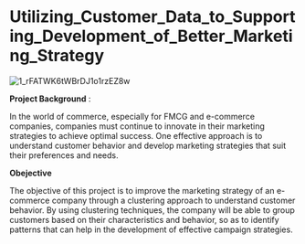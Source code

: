 # Utilizing_Customer_Data_to_Supporting_Development_of_Better_Marketing_Strategy
![1_rFATWK6tWBrDJ1o1rzEZ8w](https://github.com/Makrufkasr/Utilizing_Customer_Data_to_Supporting_Development_of_Better_Marketing_Strategy/assets/109516688/ba23f685-4518-448a-b74c-fc6015e75483)

**Project Background** :

In the world of commerce, especially for FMCG and e-commerce companies, companies must continue to innovate in their marketing strategies to achieve optimal success. One effective approach is to understand customer behavior and develop marketing strategies that suit their preferences and needs.

**Obejective**

The objective of this project is to improve the marketing strategy of an e-commerce company through a clustering approach to understand customer behavior. By using clustering techniques, the company will be able to group customers based on their characteristics and behavior, so as to identify patterns that can help in the development of effective campaign strategies.
